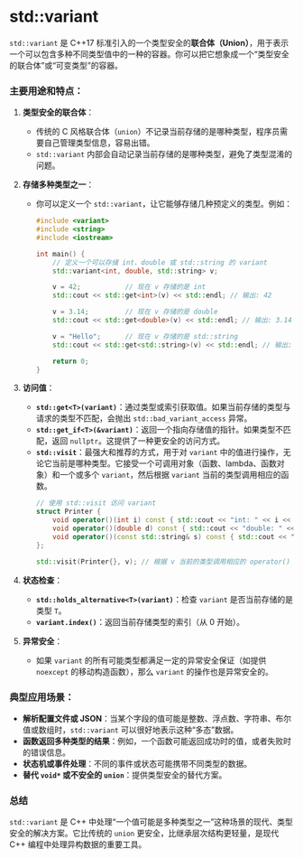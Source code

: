 # std::variant

`std::variant` 是 C++17 标准引入的一个类型安全的**联合体（Union）**，用于表示一个可以包含多种不同类型值中的一种的容器。你可以把它想象成一个“类型安全的联合体”或“可变类型”的容器。

### 主要用途和特点：

1.  **类型安全的联合体**：
    *   传统的 C 风格联合体（`union`）不记录当前存储的是哪种类型，程序员需要自己管理类型信息，容易出错。
    *   `std::variant` 内部会自动记录当前存储的是哪种类型，避免了类型混淆的问题。

2.  **存储多种类型之一**：
    *   你可以定义一个 `std::variant`，让它能够存储几种预定义的类型。例如：
        ```cpp
        #include <variant>
        #include <string>
        #include <iostream>
        
        int main() {
            // 定义一个可以存储 int、double 或 std::string 的 variant
            std::variant<int, double, std::string> v;
        
            v = 42;           // 现在 v 存储的是 int
            std::cout << std::get<int>(v) << std::endl; // 输出: 42
        
            v = 3.14;         // 现在 v 存储的是 double
            std::cout << std::get<double>(v) << std::endl; // 输出: 3.14
        
            v = "Hello";      // 现在 v 存储的是 std::string
            std::cout << std::get<std::string>(v) << std::endl; // 输出: Hello
        
            return 0;
        }
        ```

3.  **访问值**：
    *   **`std::get<T>(variant)`**：通过类型或索引获取值。如果当前存储的类型与请求的类型不匹配，会抛出 `std::bad_variant_access` 异常。
    *   **`std::get_if<T>(&variant)`**：返回一个指向存储值的指针。如果类型不匹配，返回 `nullptr`。这提供了一种更安全的访问方式。
    *   **`std::visit`**：最强大和推荐的方式，用于对 `variant` 中的值进行操作，无论它当前是哪种类型。它接受一个可调用对象（函数、lambda、函数对象）和一个或多个 `variant`，然后根据 `variant` 当前的类型调用相应的函数。
        ```cpp
        // 使用 std::visit 访问 variant
        struct Printer {
            void operator()(int i) const { std::cout << "int: " << i << std::endl; }
            void operator()(double d) const { std::cout << "double: " << d << std::endl; }
            void operator()(const std::string& s) const { std::cout << "string: " << s << std::endl; }
        };
        
        std::visit(Printer{}, v); // 根据 v 当前的类型调用相应的 operator()
        ```

4.  **状态检查**：
    *   **`std::holds_alternative<T>(variant)`**：检查 `variant` 是否当前存储的是类型 `T`。
    *   **`variant.index()`**：返回当前存储类型的索引（从 0 开始）。

5.  **异常安全**：
    *   如果 `variant` 的所有可能类型都满足一定的异常安全保证（如提供 `noexcept` 的移动构造函数），那么 `variant` 的操作也是异常安全的。

### 典型应用场景：

*   **解析配置文件或 JSON**：当某个字段的值可能是整数、浮点数、字符串、布尔值或数组时，`std::variant` 可以很好地表示这种“多态”数据。
*   **函数返回多种类型的结果**：例如，一个函数可能返回成功时的值，或者失败时的错误信息。
*   **状态机或事件处理**：不同的事件或状态可能携带不同类型的数据。
*   **替代 `void*` 或不安全的 `union`**：提供类型安全的替代方案。

### 总结

`std::variant` 是 C++ 中处理“一个值可能是多种类型之一”这种场景的现代、类型安全的解决方案。它比传统的 `union` 更安全，比继承层次结构更轻量，是现代 C++ 编程中处理异构数据的重要工具。